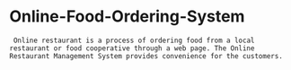 # Online-Food-Ordering-System
     Online restaurant is a process of ordering food from a local restaurant or food cooperative through a web page. The Online Restaurant Management System provides convenience for the customers. 
